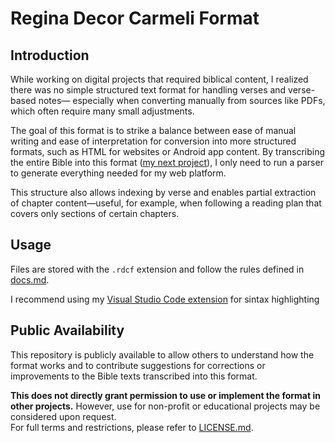# Regina Decor Carmeli Format
## Introduction

While working on digital projects that required biblical content, I realized there was no simple structured text format for handling verses and verse-based notes— especially when converting manually from sources like PDFs, which often require many small adjustments.

The goal of this format is to strike a balance between ease of manual writing and ease of interpretation for conversion into more structured formats, such as HTML for websites or Android app content. By transcribing the entire Bible into this format ([my next project](https://github.com/lattandifacundo/sagrada-biblia-straubinger-en-rdcf)), I only need to run a parser to generate everything needed for my web platform.

This structure also allows indexing by verse and enables partial extraction of chapter content—useful, for example, when following a reading plan that covers only sections of certain chapters.

## Usage

Files are stored with the `.rdcf` extension and follow the rules defined in [docs.md](./docs.md).

I recommend using my [Visual Studio Code extension](https://github.com/lattandifacundo/vscode-rdcf-extension) for sintax highlighting

## Public Availability

This repository is publicly available to allow others to understand how the format works and to contribute suggestions for corrections or improvements to the Bible texts transcribed into this format.

**This does not directly grant permission to use or implement the format in other projects.** However, use for non-profit or educational projects may be considered upon request.  
For full terms and restrictions, please refer to [LICENSE.md](./LICENSE.md).
